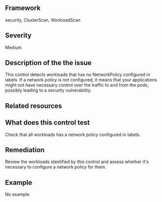 ## Framework
security, ClusterScan, WorkloadScan
 
## Severity
Medium

## Description of the the issue
This control detects workloads that has no NetworkPolicy configured in labels. If a network policy is not configured, it means that your applications might not have necessary control over the traffic to and from the pods, possibly leading to a security vulnerability.
 
## Related resources

## What does this control test
Check that all workloads has a network policy configured in labels.
 
## Remediation
Review the workloads identified by this control and assess whether it's necessary to configure a network policy for them.
 
## Example
No example
